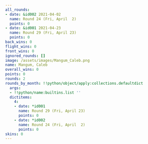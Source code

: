 ```yaml
---
all_rounds:
- date: &id002 2021-04-02
  name: Round 24 (Fri, April  2)
  points: 0
- date: &id001 2021-04-23
  name: Round 29 (Fri, April 23)
  points: 0
back_wins: 0
flight_wins: 0
front_wins: 0
ignored_rounds: []
image: /assets/images/Mangum_Caleb.png
name: Mangum, Caleb
overall_wins: 0
points: 0
rounds: 2
rounds_by_month: !!python/object/apply:collections.defaultdict
  args:
  - !!python/name:builtins.list ''
  dictitems:
    4:
    - date: *id001
      name: Round 29 (Fri, April 23)
      points: 0
    - date: *id002
      name: Round 24 (Fri, April  2)
      points: 0
skins: 0
---
```

